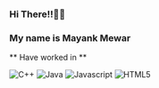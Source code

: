 ### Hi There!!🙌🙌
### My name is Mayank Mewar
<!--
- 📱I'm currently working on E-Commerce Website 
- 📙I'm currently learning about Competitive Programming
- 🤔Looking forward for help in Competitive Programming
- 💬Ask Me about FrontEnd Development, SQL , C++

-->

** Have worked in  **
<p>
  <img alt="C++" src="https://img.shields.io/badge/cpp-Blue?logo=cpp&logoColor=blue&style=flat" />
  <img alt="Java" src="https://img.shields.io/badge/Java-Red?logo=java&logoColor=red&style=flat" />
  <img alt="Javascript" src="https://img.shields.io/badge/Javascript-Yellow?logo=javascript&logoColor=yellow&style=flat" />
  <img alt="HTML5" src="https://img.shields.io/badge/HTML-orange?logo=html5&logoColor=orange&style=flat" />
</p>
